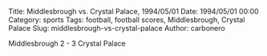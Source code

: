 Title: Middlesbrough vs. Crystal Palace, 1994/05/01
Date: 1994/05/01 00:00
Category: sports
Tags: football, football scores, Middlesbrough, Crystal Palace
Slug: middlesbrough-vs-crystal-palace
Author: carbonero


Middlesbrough 2 - 3 Crystal Palace
